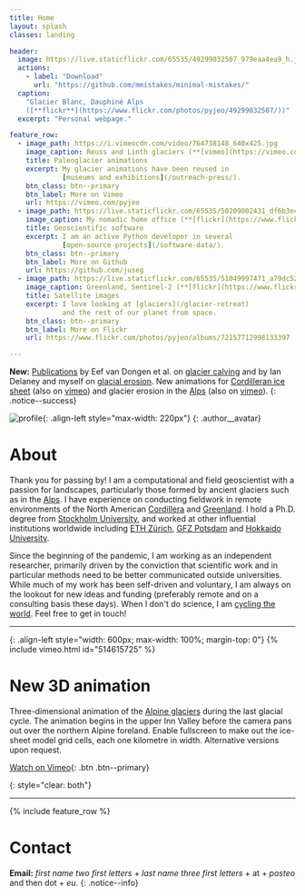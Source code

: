 ```yaml
---
title: Home
layout: splash
classes: landing

header:
  image: https://live.staticflickr.com/65535/49299032507_979eaa4ea9_h.jpg
  actions:
    - label: "Download"
      url: "https://github.com/mmistakes/minimal-mistakes/"
  caption:
    "Glacier Blanc, Dauphiné Alps
    ([**flickr**](https://www.flickr.com/photos/pyjeo/49299032507/))"
  excerpt: "Personal webpage."

feature_row:
  - image_path: https://i.vimeocdn.com/video/764738148_640x425.jpg
    image_caption: Reuss and Linth glaciers (**[vimeo](https://vimeo.com/321913054)**).
    title: Paleoglacier animations
    excerpt: My glacier animations have been reused in
             [museums and exhibitions](/outreach-press/).
    btn_class: btn--primary
    btn_label: More on Vimeo
    url: https://vimeo.com/pyjeo
  - image_path: https://live.staticflickr.com/65535/50209002431_df6b3ecd7f_z.jpg
    image_caption: My nomadic home office (**[flickr](https://www.flickr.com/photos/pyjeo/50209002431)**).
    title: Geoscientific software
    excerpt: I am an active Python developer in several
             [open-source projects](/software-data/).
    btn_class: btn--primary
    btn_label: More on Github
    url: https://github.com/juseg
  - image_path: https://live.staticflickr.com/65535/51049997471_a79dc52c4c_c.jpg
    image_caption: Greenland, Sentinel-2 (**[flickr](https://www.flickr.com/photos/pyjeo/51049997471)**).
    title: Satellite images
    excerpt: I love looking at [glaciers](/glacier-retreat)
             and the rest of our planet from space.
    btn_class: btn--primary
    btn_label: More on Flickr
    url: https://www.flickr.com/photos/pyjeo/albums/72157712998133397

---
```


**New:** [Publications](/research-papers/) by Eef van Dongen et al. on
   [glacier calving](https://doi.org/10.5194/tc-15-485-2021) and by Ian Delaney
   and myself on [glacial erosion](https://doi.org/10.5194/esurf-2021-12). New
   animations for
   [Cordilleran ice sheet](/cordilleran-ice-sheet/#glacier-modelling)
   (also on [vimeo](https://vimeo.com/showcase/8003284)) and
   glacier erosion in the [Alps](/alpine-ice-sheet/#glacier-modelling)
   (also on [vimeo](https://vimeo.com/showcase/5585611)).
{: .notice--success}

![profile](https://live.staticflickr.com/65535/48936931001_6701ea0f7d_w.jpg){:
    .align-left style="max-width: 220px"}
{: .author__avatar}

# About

Thank you for passing by! I am a computational and field geoscientist with a
passion for landscapes, particularly those formed by ancient glaciers such as
in the [Alps](/alpine-ice-sheet/). I have experience on conducting fieldwork in
remote environments of the North American [Cordillera](/cordilleran-ice-sheet/)
and [Greenland](/bowdoin-glacier/). I hold a Ph.D. degree from [Stockholm
University][SU], and worked at other influential institutions worldwide
including [ETH Zürich][ETHZ], [GFZ Potsdam][GFZ] and [Hokkaido University][HU].

[SU]: https://www.natgeo.su.se/english/
[ETHZ]: https://vaw.ethz.ch/en/research/glaciology.html
[GFZ]: https://www.gfz-potsdam.de/en/section/earth-system-modelling/
[HU]: https://www.arc.hokudai.ac.jp/en/

Since the beginning of the pandemic, I am working as an independent researcher,
primarily driven by the conviction that scientific work and in particular
methods need to be better communicated outside universities. While much of my
work has been self-driven and voluntary, I am always on the lookout for new
ideas and funding (preferably remote and on a consulting basis these days).
When I don't do science, I am [cycling the world](https://cyclingho.me). Feel
free to get in touch!

---

{: .align-left style="width: 600px; max-width: 100%; margin-top: 0"}
{% include vimeo.html id="514615725" %}

# New 3D animation

Three-dimensional animation of the [Alpine glaciers](/alpine-ice-sheet/) during
the last glacial cycle. The animation begins in the upper Inn Valley before the
camera pans out over the northern Alpine foreland. Enable fullscreen to make
out the ice-sheet model grid cells, each one kilometre in width. Alternative
versions upon request.

[Watch on Vimeo](https://vimeo.com/514615725){: .btn .btn--primary}

{: style="clear: both"}

---

<!-- FIXME: add museums and exhibitions page, link -->
<!-- FIXME: add hyoga, software pages, link -->
<!-- FIXME: add sentinel images page, link -->
<!-- FIXME: maybe use hyoga logo when available -->

{% include feature_row %}

# Contact

<!-- FIXME add contact page and FAQ -->

**Email:**
   *first name two first letters* +
   *last name three first letters* + at +
   *posteo* and then dot + *eu*.
{: .notice--info}
